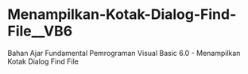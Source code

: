 # Menampilkan-Kotak-Dialog-Find-File__VB6
Bahan Ajar Fundamental Pemrograman Visual Basic 6.0 - Menampilkan Kotak Dialog Find File
